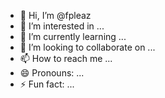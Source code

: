 - 👋 Hi, I’m @fpleaz
- 👀 I’m interested in ...
- 🌱 I’m currently learning ...
- 💞️ I’m looking to collaborate on ...
- 📫 How to reach me ...
- 😄 Pronouns: ...
- ⚡ Fun fact: ...

<!---
fpleaz/fpleaz is a ✨ special ✨ repository because its `README.md` (this file) appears on your GitHub profile.
You can click the Preview link to take a look at your changes.
--->
